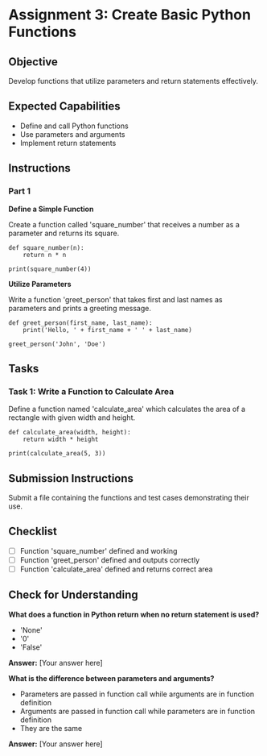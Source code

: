 # Assignment 3: Create Basic Python Functions

## Objective

Develop functions that utilize parameters and return statements effectively.

## Expected Capabilities

- Define and call Python functions
- Use parameters and arguments
- Implement return statements

## Instructions

### Part 1

**Define a Simple Function**

Create a function called 'square_number' that receives a number as a parameter and returns its square.

```
def square_number(n):
    return n * n

print(square_number(4))
```

**Utilize Parameters**

Write a function 'greet_person' that takes first and last names as parameters and prints a greeting message.

```
def greet_person(first_name, last_name):
    print('Hello, ' + first_name + ' ' + last_name)

greet_person('John', 'Doe')
```

## Tasks

### Task 1: Write a Function to Calculate Area

Define a function named 'calculate_area' which calculates the area of a rectangle with given width and height.

```
def calculate_area(width, height):
    return width * height

print(calculate_area(5, 3))
```

## Submission Instructions

Submit a file containing the functions and test cases demonstrating their use.

## Checklist

- [ ] Function 'square_number' defined and working
- [ ] Function 'greet_person' defined and outputs correctly
- [ ] Function 'calculate_area' defined and returns correct area

## Check for Understanding

**What does a function in Python return when no return statement is used?**

- 'None'
- '0'
- 'False'

**Answer:** [Your answer here]

**What is the difference between parameters and arguments?**

- Parameters are passed in function call while arguments are in function definition
- Arguments are passed in function call while parameters are in function definition
- They are the same

**Answer:** [Your answer here]